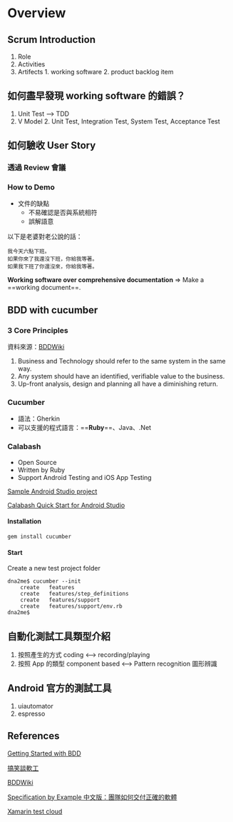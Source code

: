 # Overview
## Scrum Introduction
  1. Role
  2. Activities
  3. Artifects
    1. working software
    2. product backlog item

## 如何盡早發現 working software 的錯誤？
  1. Unit Test --> TDD
  1. V Model
    2. Unit Test, Integration Test, System Test, Acceptance Test

## 如何驗收 User Story
### 透過 Review 會議
  
### How to Demo

* 文件的缺點
    * 不易確認是否與系統相符
    * 誤解語意

以下是老婆對老公說的話：        

    我今天六點下班。
    如果你來了我還沒下班，你給我等著。
    如果我下班了你還沒來，你給我等著。


**Working software over comprehensive documentation** => Make a ==working document==.


## BDD with cucumber
### 3 Core Principles
資料來源：[BDDWiki](http://behaviourdriven.org)

1. Business and Technology should refer to the same system in the same way.
2. Any system should have an identified, verifiable value to the business.
3. Up-front analysis, design and planning all have a diminishing return.

### Cucumber
* 語法：Gherkin
* 可以支援的程式語言：==**Ruby**==、Java、.Net

### Calabash
* Open Source
* Written by Ruby
* Support Android Testing and iOS App Testing

[Sample Android Studio project](https://github.com/xamarin/test-cloud-samples/raw/master/Quickstarts/downloads/CreditCardValidator.AndroidStudio.zip)

[Calabash Quick Start for Android Studio](https://developer.xamarin.com/guides/testcloud/calabash/quickstarts/android-studio/)

#### Installation

    gem install cucumber

#### Start
Create a new test project folder

    dna2me$ cucumber --init
        create   features
        create   features/step_definitions
        create   features/support
        create   features/support/env.rb
    dna2me$

## 自動化測試工具類型介紹
  1. 按照產生的方式
    coding <--> recording/playing
  2. 按照 App 的類型
    component based <--> Pattern recognition 圖形辨識

## Android 官方的測試工具
  1. uiautomator
  2. espresso


## References
[Getting Started with BDD](https://blog.hiptest.net/2016/04/28/getting-started-with-bdd-part-1/)

[搞笑談軟工](http://teddy-chen-tw.blogspot.in/2013/07/bdd1.html)

[BDDWiki](http://behaviourdriven.org)

[Specification by Example 中文版：團隊如何交付正確的軟體](https://en.wikipedia.org/wiki/Specification_by_example)

[Xamarin test cloud](calabashapi.xamarin.com)